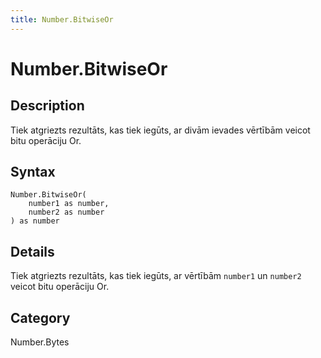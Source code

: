 ```yaml
---
title: Number.BitwiseOr
---
```


# Number.BitwiseOr


## Description

Tiek atgriezts rezultāts, kas tiek iegūts, ar divām ievades vērtībām veicot bitu operāciju Or.


## Syntax

```powerquery
Number.BitwiseOr(
    number1 as number,
    number2 as number
) as number
```


## Details

Tiek atgriezts rezultāts, kas tiek iegūts, ar vērtībām <code>number1</code> un <code>number2</code> veicot bitu operāciju Or.



## Category
Number.Bytes
